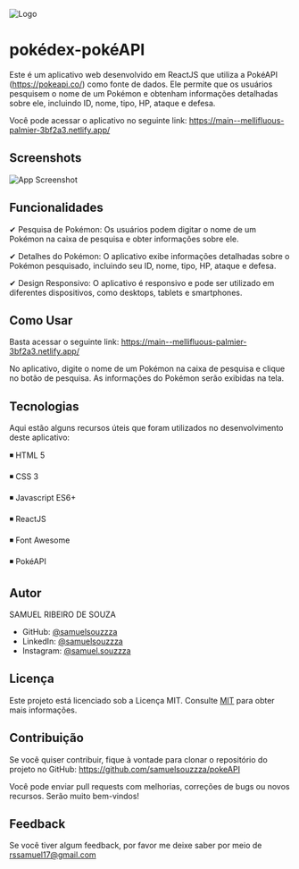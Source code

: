 
![Logo](https://1000logos.net/wp-content/uploads/2017/05/Pokemon-Logo.png)


# pokédex-pokéAPI

Este é um aplicativo web desenvolvido em ReactJS que utiliza a PokéAPI (https://pokeapi.co/) como fonte de dados. Ele permite que os usuários pesquisem o nome de um Pokémon e obtenham informações detalhadas sobre ele, incluindo ID, nome, tipo, HP, ataque e defesa.

Você pode acessar o aplicativo no seguinte link: https://main--mellifluous-palmier-3bf2a3.netlify.app/



## Screenshots

![App Screenshot](https://raw.githubusercontent.com/samuelsouzzza/pokeAPI/main/screenshots/print2.png?token=GHSAT0AAAAAACEWYBGUUVISNAGUCPJYVOYAZFEXX2Q)



## Funcionalidades

✔ Pesquisa de Pokémon:
Os usuários podem digitar o nome de um Pokémon na caixa de pesquisa e obter informações sobre ele. 

✔ Detalhes do Pokémon: O aplicativo exibe informações detalhadas sobre o Pokémon pesquisado, incluindo seu ID, nome, tipo, HP, ataque e defesa.

✔ Design Responsivo: O aplicativo é responsivo e pode ser utilizado em diferentes dispositivos, como desktops, tablets e smartphones.


## Como Usar

Basta acessar o seguinte link: https://main--mellifluous-palmier-3bf2a3.netlify.app/

No aplicativo, digite o nome de um Pokémon na caixa de pesquisa e clique no botão de pesquisa. As informações do Pokémon serão exibidas na tela.


## Tecnologias

Aqui estão alguns recursos úteis que foram utilizados no desenvolvimento deste aplicativo:

◾ HTML 5

◾ CSS 3

◾ Javascript ES6+

◾ ReactJS

◾ Font Awesome

◾ PokéAPI

## Autor

SAMUEL RIBEIRO DE SOUZA

- GitHub: [@samuelsouzzza](https://www.github.com/octokatherine)
- LinkedIn: [@samuelsouzzza](https://www.linkedin.com/in/samuelsouzzza/)
- Instagram: [@samuel.souzzza](https://www.instagram.com/samuel.souzzza/)

## Licença

Este projeto está licenciado sob a Licença MIT. Consulte [MIT](https://choosealicense.com/licenses/mit/) para obter mais informações.



## Contribuição

Se você quiser contribuir, fique à vontade para clonar o repositório do projeto no GitHub: https://github.com/samuelsouzzza/pokeAPI

Você pode enviar pull requests com melhorias, correções de bugs ou novos recursos. Serão muito bem-vindos!
## Feedback

Se você tiver algum feedback, por favor me deixe saber por meio de rssamuel17@gmail.com

